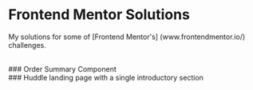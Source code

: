 # Frontend Mentor Solutions
<p> My solutions for some of [Frontend Mentor's] (www.frontendmentor.io/) challenges. </p><br>
### Order Summary Component
<https://www.frontendmentor.io/challenges/order-summary-component-QlPmajDUj>
<br>
### Huddle landing page with a single introductory section
<https://www.frontendmentor.io/challenges/huddle-landing-page-with-a-single-introductory-section-B_2Wvxgi0>
